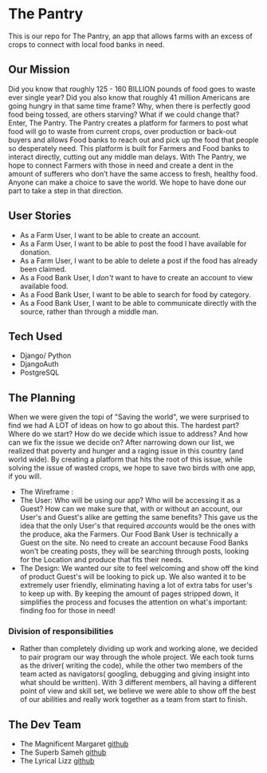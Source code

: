 # The Pantry
This is our repo for The Pantry, an app that allows farms with an excess of crops to connect with local food banks in need. 


## Our Mission
Did you know that roughly 125 - 160 BILLION pounds of food goes to waste ever single year? Did you also know that roughly 41 million Americans are going hungry in that same time frame? Why, when there is perfectly good food being tossed, are others starving? What if we could change that? Enter, The Pantry. The Pantry creates a platform for farmers to post what food will go to waste from current crops, over production or back-out buyers and allows Food banks to reach out and pick up the food that people so desperately need. This platform is built for Farmers and Food banks to interact directly, cutting out any middle man delays. With The Pantry, we hope to connect Farmers with those in need and create a dent in the amount of sufferers who don’t have the same access to fresh, healthy food. Anyone can make a choice to save the world. We hope to have done our part to take a step in that direction. 


## User Stories

- As a Farm User, I want to be able to create an account.
- As a Farm User, I want to be able to post the food I have available for donation.
- As a Farm User, I want to be able to delete a post if the food has already been claimed.
- As a Food Bank User, I *don't* want to have to create an account to view available food.
- As a Food Bank User, I want to be able to search for food by category.
- As a Food Bank User, I want to be able to communicate directly with the source, rather than through a middle man.

## Tech Used

- Django/ Python
- DjangoAuth
- PostgreSQL



## The Planning

When we were given the topi of "Saving the world", we were surprised to find we had A LOT of ideas on how to go about this. The hardest part? Where do we start? How do we decide which issue to address? And how can we fix the issue we decide on? After narrowing down our list, we realized that poverty and hunger and a raging issue in this country (and world wide). By creating a platform that hits the root of this issue, while solving the issue of wasted crops, we hope to save two birds with one app, if you will. 

- The Wireframe : <insert wireframe here>
- The User: Who will be using our app? Who will be accessing it as a Guest? How can we make sure that, with or without an account, our User's and Guest's alike are getting the same benefits? This gave us the idea that the only User's that required *accounts* would be the ones with the produce, aka the Farmers. Our Food Bank User is technically a Guest on the site. No need to create an account because Food Banks won't be creating posts, they will be searching through posts, looking for the Location and produce that fits their needs.
- The Design: We wanted our site to feel welcoming and show off the kind of product Guest's will be looking to pick up. We also wanted it to be extremely user friendly, eliminating having a lot of extra tabs for user's to keep up with. By keeping the amount of pages stripped down, it simplifies the process and focuses the attention on what's important: finding foo for those in need!


### Division of responsibilities

- Rather than completely dividing up work and working alone, we decided to pair program our way through the whole project. We each took turns as the driver( writing the code), while the other two members of the team acted as navigators( googling, debugging and giving insight into what should be written). With 3 different members, all having a different point of view and skill set, we believe we were able to show off the best of our abilities and really work together as a team from start to finish.


## The Dev Team

- The Magnificent Margaret [github](https://github.com/margaret-jihua)
- The Superb Sameh [github](https://github.com/kinawy)
- The Lyrical Lizz [github](https://github.com/LizzWest)
